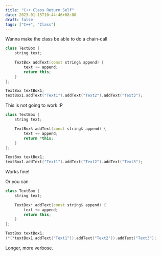 ```yaml
---
title: "C++ Class Return Self"
date: 2023-01-15T10:44:46+08:00
draft: false
tags: ["C++", "Class"]
---
```


Wanna make the class be able to do a chain-call

```cpp
class TextBox {
    string text;

    TextBox addText(const string& append) {
        text += append;
        return this;
    }
};

TextBox textBox1;
textBox1.addText("Text1").addText("Text2").addText("Text3");
```

This is not going to work :P

```cpp
class TextBox {
    string text;

    TextBox& addText(const string& append) {
        text += append;
        return *this;
    }
};

TextBox textBox1;
textBox1.addText("Text1").addText("Text2").addText("Text3");
```
Works fine!

Or you can
```cpp
class TextBox {
    string text;

    TextBox* addText(const string& append) {
        text += append;
        return this;
    }
};

TextBox textBox1;
(*(*textBox1.addText("Text1")).addText("Text2")).addText("Text3");
```
Longer, more verbose.
